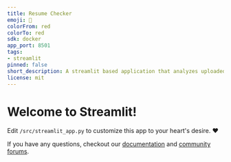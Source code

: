 ```yaml
---
title: Resume Checker
emoji: 🚀
colorFrom: red
colorTo: red
sdk: docker
app_port: 8501
tags:
- streamlit
pinned: false
short_description: A streamlit based application that analyzes uploaded resumes
license: mit
---
```


# Welcome to Streamlit!

Edit `/src/streamlit_app.py` to customize this app to your heart's desire. :heart:

If you have any questions, checkout our [documentation](https://docs.streamlit.io) and [community
forums](https://discuss.streamlit.io).
